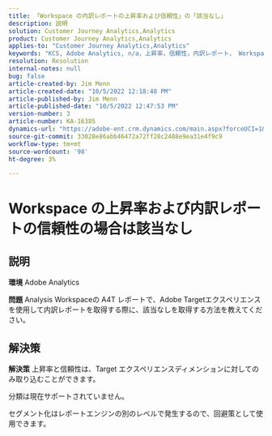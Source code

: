 ```yaml
---
title: 「Workspace の内訳レポートの上昇率および信頼性」の「該当なし」
description: 説明
solution: Customer Journey Analytics,Analytics
product: Customer Journey Analytics,Analytics
applies-to: "Customer Journey Analytics,Analytics"
keywords: "KCS, Adobe Analytics, n/a，上昇率，信頼性，内訳レポート， Workspace, FAQ"
resolution: Resolution
internal-notes: null
bug: false
article-created-by: Jim Menn
article-created-date: "10/5/2022 12:18:48 PM"
article-published-by: Jim Menn
article-published-date: "10/5/2022 12:47:53 PM"
version-number: 3
article-number: KA-16385
dynamics-url: "https://adobe-ent.crm.dynamics.com/main.aspx?forceUCI=1&pagetype=entityrecord&etn=knowledgearticle&id=49ac8ed8-a744-ed11-bba1-000d3a3064b8"
source-git-commit: 33028e86abb46472a72ff28c2488e9ea31e4f9c9
workflow-type: tm+mt
source-wordcount: '98'
ht-degree: 3%

---
```


# Workspace の上昇率および内訳レポートの信頼性の場合は該当なし

## 説明


<b>環境</b>
Adobe Analytics

<b>問題</b>
Analysis Workspaceの A4T レポートで、Adobe Targetエクスペリエンスを使用して内訳レポートを取得する際に、該当なしを取得する方法を教えてください。


## 解決策


<b>解決策</b>
上昇率と信頼性は、Target エクスペリエンスディメンションに対してのみ取り込むことができます。

分類は現在サポートされていません。

セグメント化はレポートエンジンの別のレベルで発生するので、回避策として使用できます。


